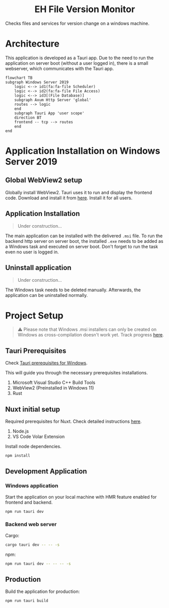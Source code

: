 <h1 align="center">EH File Version Monitor</h1>
Checks files and services for version change on a windows machine.

<br/>

# Architecture

This application is developed as a Tauri app. Due to the need to run the application on server boot (without a user logged in), there is a small webserver, which communicates with the Tauri app.

```mermaid
flowchart TB
subgraph Windows Server 2019
    logic <--> id1(fa:fa-file Scheduler)
    logic <--> id2(fa:fa-file File Access)
    logic <--> id3[(File Database)]
    subgraph Axum Http Server 'global'
    routes --> logic
    end
    subgraph Tauri App 'user scope'
    direction BT
    frontend -- tcp --> routes
    end
end
```

# Application Installation on Windows Server 2019

## Global WebView2 setup

Globally install WebView2. Tauri uses it to run and display the frontend code. Download and install it from [here](https://developer.microsoft.com/en-us/microsoft-edge/webview2/#download-section). Install it for all users.

## Application Installation

> Under construction...

The main application can be installed with the delivered `.msi` file. To run the backend http server on server boot, the installed `.exe` needs to be added as a Windows task and executed on server boot. Don't forget to run the task even no user is logged in.

## Uninstall application

> Under construction...

The Windows task needs to be deleted manually. Afterwards, the application can be uninstalled normally.

# Project Setup

> ⚠ Please note that Windows .msi installers can only be created on Windows as cross-compilation doesn't work yet. Track progress [here](https://tauri.app/v1/guides/building/cross-platform).

## Tauri Prerequisites

Check [Tauri prerequisites for Windows](https://tauri.app/v1/guides/getting-started/prerequisites#setting-up-windows).

This will guide you through the necessary prerequisites installations.

1. Microsoft Visual Studio C++ Build Tools
2. WebView2 (Preinstalled in Windows 11)
3. Rust

## Nuxt initial setup

Required prerequisites for Nuxt. Check detailed instructions [here](https://v3.nuxtjs.org/getting-started/installation#prerequisites).

1. Node.js
2. VS Code Volar Extension

Install node dependencies.

```bash
npm install
```

## Development Application

### Windows application
Start the application on your local machine with HMR feature enabled for frontend and backend.

```bash
npm run tauri dev
```

### Backend web server

Cargo:
```bash
cargo tauri dev -- -- -s
```
npm:
```bash
npm run tauri dev -- -- -- -s
```

## Production

Build the application for production:

```bash
npm run tauri build
```
